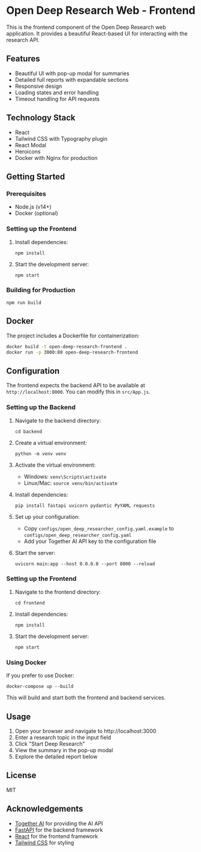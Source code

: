 # Open Deep Research Web - Frontend

This is the frontend component of the Open Deep Research web application. It provides a beautiful React-based UI for interacting with the research API.

## Features

- Beautiful UI with pop-up modal for summaries
- Detailed full reports with expandable sections
- Responsive design
- Loading states and error handling
- Timeout handling for API requests

## Technology Stack

- React
- Tailwind CSS with Typography plugin
- React Modal
- Heroicons
- Docker with Nginx for production

## Getting Started

### Prerequisites
- Node.js (v14+)
- Docker (optional)

### Setting up the Frontend

1. Install dependencies:
   ```
   npm install
   ```

2. Start the development server:
   ```
   npm start
   ```

### Building for Production

```
npm run build
```

## Docker

The project includes a Dockerfile for containerization:

```bash
docker build -t open-deep-research-frontend .
docker run -p 3000:80 open-deep-research-frontend
```

## Configuration

The frontend expects the backend API to be available at `http://localhost:8000`. You can modify this in `src/App.js`.

### Setting up the Backend

1. Navigate to the backend directory:
   ```
   cd backend
   ```

2. Create a virtual environment:
   ```
   python -m venv venv
   ```

3. Activate the virtual environment:
   - Windows: `venv\Scripts\activate`
   - Linux/Mac: `source venv/bin/activate`

4. Install dependencies:
   ```
   pip install fastapi uvicorn pydantic PyYAML requests
   ```

5. Set up your configuration:
   - Copy `configs/open_deep_researcher_config.yaml.example` to `configs/open_deep_researcher_config.yaml`
   - Add your Together AI API key to the configuration file

6. Start the server:
   ```
   uvicorn main:app --host 0.0.0.0 --port 8000 --reload
   ```

### Setting up the Frontend

1. Navigate to the frontend directory:
   ```
   cd frontend
   ```

2. Install dependencies:
   ```
   npm install
   ```

3. Start the development server:
   ```
   npm start
   ```

### Using Docker

If you prefer to use Docker:

```
docker-compose up --build
```

This will build and start both the frontend and backend services.

## Usage

1. Open your browser and navigate to http://localhost:3000
2. Enter a research topic in the input field
3. Click "Start Deep Research"
4. View the summary in the pop-up modal
5. Explore the detailed report below

## License

MIT

## Acknowledgements

- [Together AI](https://together.ai/) for providing the AI API
- [FastAPI](https://fastapi.tiangolo.com/) for the backend framework
- [React](https://reactjs.org/) for the frontend framework
- [Tailwind CSS](https://tailwindcss.com/) for styling
